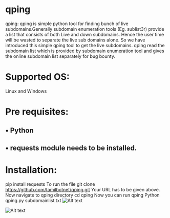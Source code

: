 # qping
qping: qping is simple python tool for finding bunch of live subdomains.Generally subdomain enumeration tools (Eg. sublist3r) provide a list that consists of both Live and down subdomains. Hence the user time will be wasted to separate the live sub domains alone. So we have introduced this simple qping tool to get the live subdomains. qping read the subdomain list which is provided by subdomain enumeration tool and gives the online subdomain list separately for bug bounty.

# Supported OS:
Linux and Windows
# Pre requisites:
## •	Python 
## •	requests module needs to be installed.
# Installation:
pip install requests 
To run the file
git clone https://github.com/tamilbotnet/qping.git 
Your URL has to be given above.
Now navigate to qping directory
cd qping
Now you can run qping
	Python qping.py subdomainlist.txt 
![Alt text](https://github.com/tamilbotnet/qping/blob/master/img/1.png?raw=true " Step 1")

![Alt text](https://github.com/tamilbotnet/qping/blob/master/img/2.png?raw=true " Step 2")


